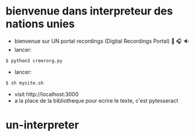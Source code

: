 # bienvenue dans interpreteur des nations unies 
- bienvenue sur UN portal recordings (Digital Recordings Portal) :musical_note: :headphones: :sound: 
- lancer:
```
$ python3 creerorg.py
```
- lancer:
```
$ sh mysite.sh
```
- visit http://localhost:3000
- a la place de la bibliotheque pour ecrire le texte, c'est pytesseract

# un-interpreter
